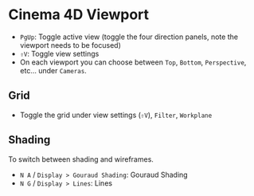 # Cinema 4D Viewport

- `PgUp`: Toggle active view (toggle the four direction panels, note the viewport needs to be focused)
- `⇧V`: Toggle view settings
- On each viewport you can choose between `Top`, `Bottom`, `Perspective`, etc... under `Cameras`.

## Grid

- Toggle the grid under view settings (`⇧V`), `Filter`, `Workplane`

## Shading

To switch between shading and wireframes.

- `N A` / `Display > Gouraud Shading`: Gouraud Shading
- `N G` / `Display > Lines`: Lines
